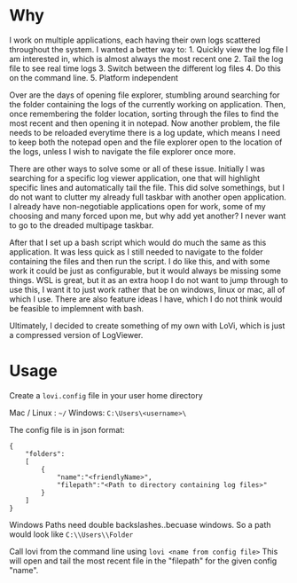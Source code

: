 # Why
I work on multiple applications, each having their own logs scattered throughout the system. I wanted a better way to:
    1. Quickly view the log file I am interested in, which is almost always the most recent one
    2. Tail the log file to see real time logs
    3. Switch between the different log files
    4. Do this on the command line.
    5. Platform independent

Over are the days of opening file explorer, stumbling around searching for the folder containing the logs of the currently working on application. Then, once remembering the folder location, sorting through the files to find the most recent and then opening it in notepad. Now another problem, the file needs to be reloaded everytime there is a log update, which means I need to keep both the notepad open and the file explorer open to the location of the logs, unless I wish to navigate the file explorer once more.

There are other ways to solve some or all of these issue. Initially I was searching for a specific log viewer application, one that will highlight specific lines and automatically tail the file. This did solve somethings, but I do not want to clutter my already full taskbar with another open application. I already have non-negotiable applications open for work, some of my choosing and many forced upon me, but why add yet another? I never want to go to the dreaded multipage taskbar. 

After that I set up a bash script which would do much the same as this application. It was less quick as I still needed to navigate to the folder containing the files and then run the script. I do like this, and with some work it could be just as configurable, but it would always be missing some things. WSL is great, but it as an extra hoop I do not want to jump through to use this, I want it to just work rather that be on windows, linux or mac, all of which I use. There are also feature ideas I have, which I do not think would be feasible to implemnent with bash.

Ultimately, I decided to create something of my own with LoVi, which is just a compressed version of LogViewer.


# Usage
Create a `lovi.config` file in your user home directory

Mac / Linux : `~/`
Windows: `C:\Users\<username>\`

The config file is in json format:
```
{
	"folders":
	[
		{
			"name":"<friendlyName>",
			"filepath":"<Path to directory containing log files>" 
		}
	]
}
```
Windows Paths need double backslashes..becuase windows.
So a path would look like `C:\\Users\\Folder`

Call lovi from the command line using `lovi <name from config file>` 
This will open and tail the most recent file in the "filepath" for the given config "name".

